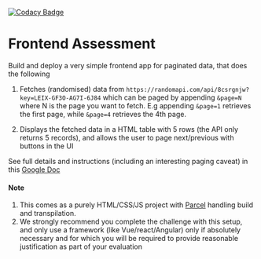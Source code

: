 [![Codacy Badge](https://app.codacy.com/project/badge/Grade/24d06952a09a48e19b6bc7c2aa83505a)](https://www.codacy.com/gh/ArinzeJeffrey-droid/simple-data-table/dashboard?utm_source=github.com&amp;utm_medium=referral&amp;utm_content=ArinzeJeffrey-droid/simple-data-table&amp;utm_campaign=Badge_Grade)

# Frontend Assessment

Build and deploy a very simple frontend app for paginated data, that does the following

1.  Fetches (randomised) data from `https://randomapi.com/api/8csrgnjw?key=LEIX-GF3O-AG7I-6J84` which can be paged by appending `&page=N` where N is the page you want to fetch. E.g appending `&page=1` retrieves the first page, while `&page=4` retrieves the 4th page.

2.  Displays the fetched data in a HTML table with 5 rows (the API only returns 5 records), and allows the user to page next/previous with buttons in the UI

See full details and instructions (including an interesting paging caveat) in this [Google Doc](https://docs.google.com/document/d/1hGXXPykXqO6b9Z2pm55-2T83AIA39cQ3FQxtbGkoR5Y)

#### Note

1.  This comes as a purely HTML/CSS/JS project with [Parcel](https://parceljs.org/docs/) handling build and transpilation. 
2.  We strongly recommend you complete the challenge with this setup, and only use a framework (like Vue/react/Angular) only if absolutely necessary and for which you will be required to provide reasonable justification as part of your evaluation

